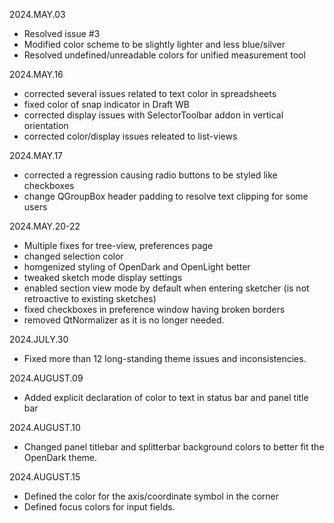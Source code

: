 2024.MAY.03
- Resolved issue #3
- Modified color scheme to be slightly lighter and less blue/silver
- Resolved undefined/unreadable colors for unified measurement tool

2024.MAY.16
- corrected several issues related to text color in spreadsheets
- fixed color of snap indicator in Draft WB
- corrected display issues with SelectorToolbar addon in vertical orientation
- corrected color/display issues releated to list-views

2024.MAY.17
- corrected a regression causing radio buttons to be styled like checkboxes
- change QGroupBox header padding to resolve text clipping for some users

2024.MAY.20-22
- Multiple fixes for tree-view, preferences page
- changed selection color
- homgenized styling of OpenDark and OpenLight better
- tweaked sketch mode display settings
- enabled section view mode by default when entering sketcher (is not retroactive to existing sketches)
- fixed checkboxes in preference window having broken borders
- removed QtNormalizer as it is no longer needed.

2024.JULY.30
- Fixed more than 12 long-standing theme issues and inconsistencies.

2024.AUGUST.09
- Added explicit declaration of color to text in status bar and panel title bar

2024.AUGUST.10
- Changed panel titlebar and splitterbar background colors to better fit the OpenDark theme.

2024.AUGUST.15
- Defined the color for the axis/coordinate symbol in the corner
- Defined focus colors for input fields.
